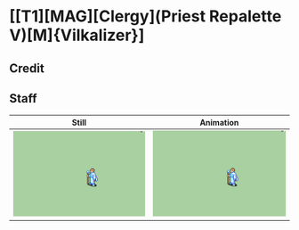 # [\[T1\]\[MAG\]\[Clergy\]\(Priest Repalette V\)\[M\]{Vilkalizer}]

## Credit


	
## Staff

| Still | Animation |
| :---: | :-------: |
| ![Staff still](./Staff_000.png) | ![Staff animation](./Staff.gif) |

